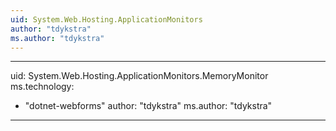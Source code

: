 ```yaml
---
uid: System.Web.Hosting.ApplicationMonitors
author: "tdykstra"
ms.author: "tdykstra"
---
```


---
uid: System.Web.Hosting.ApplicationMonitors.MemoryMonitor
ms.technology: 
  - "dotnet-webforms"
author: "tdykstra"
ms.author: "tdykstra"
---
